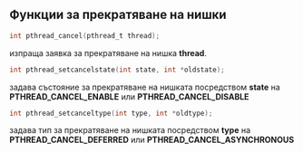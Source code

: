 ## Функции за прекратяване на нишки

```c
int pthread_cancel(pthread_t thread);
```
изпраща заявка за прекратяване на нишка **thread**.  

```c
int pthread_setcancelstate(int state, int *oldstate);
```
задава състояние за прекратяване на нишката посредством **state** на **PTHREAD_CANCEL_ENABLE** или **PTHREAD_CANCEL_DISABLE**

```c
int pthread_setcanceltype(int type, int *oldtype);
```
задава тип за прекратяване на нишката посредством **type** на **PTHREAD_CANCEL_DEFERRED** или **PTHREAD_CANCEL_ASYNCHRONOUS**